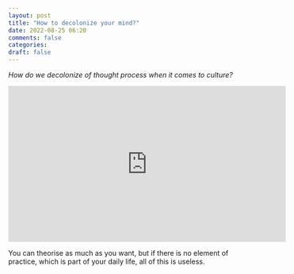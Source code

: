 ```yaml
---
layout: post
title: "How to decolonize your mind?"
date: 2022-08-25 06:20
comments: false
categories:
draft: false
---
```


_How do we decolonize of thought process when it comes to culture?_

<iframe width="560" height="315" src="https://www.youtube.com/embed/tel9ZAC0FuQ" title="YouTube video player" frameborder="0" allow="accelerometer; autoplay; clipboard-write; encrypted-media; gyroscope; picture-in-picture" allowfullscreen></iframe>

You can theorise as much as you want, but if there is no element of practice, which is part of your daily life, all of this is useless.  
